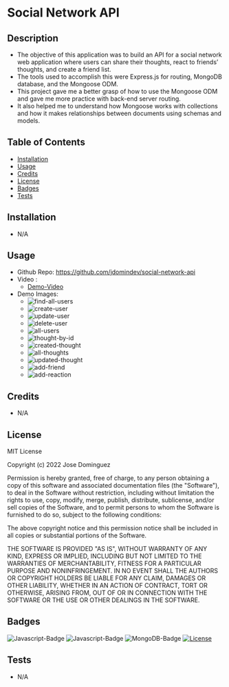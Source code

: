 # Social Network API
## Description
- The objective of this application was to build an API for a social network web application where users can share their thoughts, react to friends’ thoughts, and create a friend list. 
- The tools used to accomplish this were Express.js for routing, MongoDB database, and the Mongoose ODM.
- This project gave me a better grasp of how to use the Mongoose ODM and gave me more practice with back-end server routing.
- It also helped me to understand how Mongoose works with collections and how it makes relationships between documents using schemas and models.
## Table of Contents
- [Installation](#installation)
- [Usage](#usage)
- [Credits](#credits)
- [License](#license)
- [Badges](#badges)
- [Tests](#tests)
## Installation
- N/A
## Usage
- Github Repo: https://github.com/jdomindev/social-network-api
- Video :
    - [Demo-Video](https://drive.google.com/file/d/1qIxqCMGJEvfYF1Aosw0Vmjueum9n1mb5/view?usp=sharing)
- Demo Images:
    - ![find-all-users](/assets/images/find-all-users.png)
    - ![create-user](/assets/images/create-user.png)
    - ![update-user](/assets/images/update-user.png)
    - ![delete-user](/assets/images/delete-user.png)
    - ![all-users](/assets/images/all-users.png)
    - ![thought-by-id](/assets/images/thought-by-id.png)
    - ![created-thought](/assets/images/created-thought.png)
    - ![all-thoughts](/assets/images/all-thoughts.png)
    - ![updated-thought](/assets/images/updated-thought.png)
    - ![add-friend](/assets/images/add-friend.png)
    - ![add-reaction](/assets/images/add-reaction.png)
## Credits
- N/A
## License
MIT License

Copyright (c) 2022 Jose Dominguez

Permission is hereby granted, free of charge, to any person obtaining a copy of this software and associated documentation files (the "Software"), to deal in the Software without restriction, including without limitation the rights to use, copy, modify, merge, publish, distribute, sublicense, and/or sell copies of the Software, and to permit persons to whom the Software is furnished to do so, subject to the following conditions:

The above copyright notice and this permission notice shall be included in all copies or substantial portions of the Software.

THE SOFTWARE IS PROVIDED "AS IS", WITHOUT WARRANTY OF ANY KIND, EXPRESS OR IMPLIED, INCLUDING BUT NOT LIMITED TO THE WARRANTIES OF MERCHANTABILITY, FITNESS FOR A PARTICULAR PURPOSE AND NONINFRINGEMENT. IN NO EVENT SHALL THE AUTHORS OR COPYRIGHT HOLDERS BE LIABLE FOR ANY CLAIM, DAMAGES OR OTHER LIABILITY, WHETHER IN AN ACTION OF CONTRACT, TORT OR OTHERWISE, ARISING FROM, OUT OF OR IN CONNECTION WITH THE SOFTWARE OR THE USE OR OTHER DEALINGS IN THE SOFTWARE.
## Badges
![Javascript-Badge](https://img.shields.io/badge/Code-Javascript-yellow)
![Javascript-Badge](https://img.shields.io/badge/Code-Node.js-green)
![MongoDB-Badge](https://img.shields.io/badge/Database-MongoDB-red)
[![License](https://img.shields.io/badge/License-MIT-lightgrey.svg)](https://opensource.org/licenses/MIT)

## Tests
- N/A